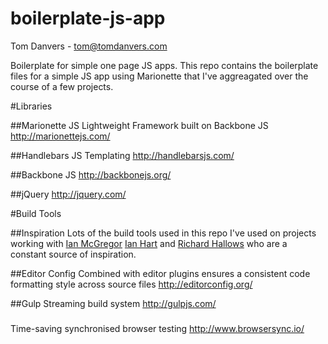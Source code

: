 boilerplate-js-app
==================

Tom Danvers - tom@tomdanvers.com

Boilerplate for simple one page JS apps. This repo contains the boilerplate files for a simple JS app using Marionette that I've aggreagated over the course of a few projects. 

#Libraries

##Marionette JS
Lightweight Framework built on Backbone JS
http://marionettejs.com/

##Handlebars JS
Templating
http://handlebarsjs.com/

##Backbone JS
http://backbonejs.org/

##jQuery
http://jquery.com/

#Build Tools

##Inspiration
Lots of the build tools used in this repo I've used on projects working with [Ian McGregor](https://github.com/ianmcgregor) [Ian Hart](https://github.com/ihart) and [Richard Hallows](https://github.com/jeddy3) who are a constant source of inspiration.

##Editor Config
Combined with editor plugins ensures a consistent code formatting style across source files
http://editorconfig.org/

##Gulp
Streaming build system
http://gulpjs.com/

###
Time-saving synchronised browser testing
http://www.browsersync.io/
